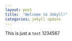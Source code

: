 ```yaml
---
layout: post
title:  "Welcome to Jekyll!"
categories: jekyll update
---
```

This is just a `test` 1234567